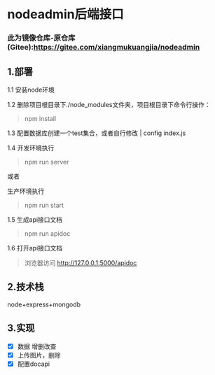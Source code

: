 # nodeadmin后端接口
### 此为镜像仓库-原仓库(Gitee):https://gitee.com/xiangmukuangjia/nodeadmin
## 1.部署

1.1 安装node环境

1.2 删除项目根目录下./node_modules文件夹，项目根目录下命令行操作：
> npm install

1.3 配置数据库创建一个test集合，或者自行修改
| config index.js

1.4 开发环境执行
> npm run server

或者

生产环境执行
> npm run start

1.5 生成api接口文档
>  npm run apidoc

1.6 打开api接口文档 
> 浏览器访问 http://127.0.0.1:5000/apidoc


## 2.技术栈
node+express+mongodb 

## 3.实现

- [x] 数据 增删改查
- [x] 上传图片，删除
- [x] 配置docapi
